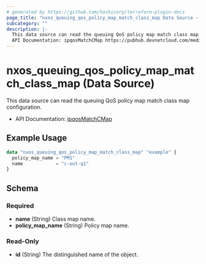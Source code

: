 ```yaml
---
# generated by https://github.com/hashicorp/terraform-plugin-docs
page_title: "nxos_queuing_qos_policy_map_match_class_map Data Source - terraform-provider-nxos"
subcategory: ""
description: |-
  This data source can read the queuing QoS policy map match class map configuration.
  API Documentation: ipqosMatchCMap https://pubhub.devnetcloud.com/media/dme-docs-10-2-2/docs/Qos/ipqos:MatchCMap/
---
```


# nxos_queuing_qos_policy_map_match_class_map (Data Source)

This data source can read the queuing QoS policy map match class map configuration.

- API Documentation: [ipqosMatchCMap](https://pubhub.devnetcloud.com/media/dme-docs-10-2-2/docs/Qos/ipqos:MatchCMap/)

## Example Usage

```terraform
data "nxos_queuing_qos_policy_map_match_class_map" "example" {
  policy_map_name = "PM1"
  name            = "c-out-q1"
}
```

<!-- schema generated by tfplugindocs -->
## Schema

### Required

- **name** (String) Class map name.
- **policy_map_name** (String) Policy map name.

### Read-Only

- **id** (String) The distinguished name of the object.


